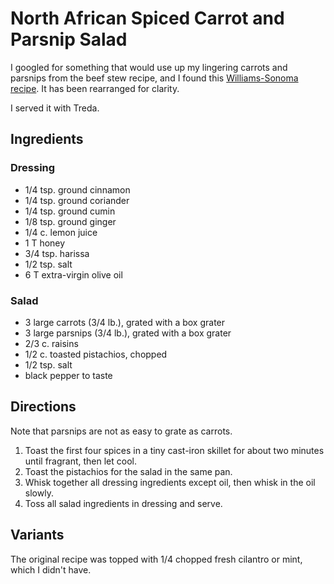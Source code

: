 # North African Spiced Carrot and Parsnip Salad

I googled for something that would use up my lingering carrots and parsnips from the beef stew recipe, and I found this [Williams-Sonoma recipe](http://www.williams-sonoma.com/recipe/north-african-carrot-salad.html).  It has been rearranged for clarity.

I served it with Treda.

## Ingredients

### Dressing

* 1/4 tsp. ground cinnamon
* 1/4 tsp. ground coriander
* 1/4 tsp. ground cumin
* 1/8 tsp. ground ginger
* 1/4 c. lemon juice
* 1 T honey
* 3/4 tsp. harissa
* 1/2 tsp. salt
* 6 T extra-virgin olive oil

### Salad

* 3 large carrots (3/4 lb.), grated with a box grater
* 3 large parsnips (3/4 lb.), grated with a box grater
* 2/3 c. raisins
* 1/2 c. toasted pistachios, chopped
* 1/2 tsp. salt
* black pepper to taste


## Directions

Note that parsnips are not as easy to grate as carrots.

1. Toast the first four spices in a tiny cast-iron skillet for about two minutes until fragrant, then let cool.
2. Toast the pistachios for the salad in the same pan.
3. Whisk together all dressing ingredients except oil, then whisk in the oil slowly.
4. Toss all salad ingredients in dressing and serve.


## Variants

The original recipe was topped with 1/4 chopped fresh cilantro or mint, which I didn't have.
